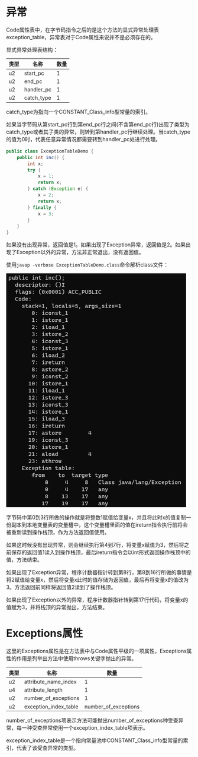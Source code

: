 # 异常

Code属性表中，在字节码指令之后的是这个方法的显式异常处理表exception_table，异常表对于Code属性来说并不是必须存在的。

显式异常处理表结构：

| 类型 | 名称     | 数量 |
| ---- | ---------- | ---- |
| u2   | start_pc   | 1    |
| u2   | end_pc     | 1    |
| u2   | handler_pc | 1    |
| u2   | catch_type | 1    |

catch_type为指向一个CONSTANT_Class_info型常量的索引。

如果当字节码从第start_pc行到第end_pc行之间(不含第end_pc行)出现了类型为catch_type或者其子类的异常，则转到第handler_pc行继续处理。当catch_type的值为0时，代表任意异常情况都需要转到handler_pc处进行处理。

```java
public class ExceptionTableDemo {
    public int inc() {
        int x;
        try {
            x = 1;
            return x;
        } catch (Exception e) {
            x = 2;
            return x;
        } finally {
            x = 3;
        }
    }
}
```

如果没有出现异常，返回值是1。如果出现了Exception异常，返回值是2。如果出现了Exception以外的异常，方法非正常退出，没有返回值。

使用`javap -verbose ExceptionTableDemo.class`命令解析class文件：

![](./img/etd.png)

字节码中第0到3行所做的操作就是将整数1赋值给变量x，并且将此时x的值复制一份副本到本地变量表的变量槽中，这个变量槽里面的值在ireturn指令执行前将会被重新读到操作栈顶，作为方法返回值使用。

如果这时候没有出现异常，则会继续执行第4到7行，将变量x赋值为3，然后将之前保存的返回值1读入到操作栈顶，最后ireturn指令会以int形式返回操作栈顶中的值，方法结束。

如果出现了Exception异常，程序计数器指针转到第8行，第8到16行所做的事情是将2赋值给变量x，然后将变量x此时的值存储为返回值，最后再将变量x的值改为3。方法返回前同样将返回值2读到了操作栈顶。

如果出现了Exception以外的异常，程序计数器指针转到第17行代码，将变量x的值赋为3，并将栈顶的异常抛出，方法结束。

# Exceptions属性

这里的Exceptions属性是在方法表中与Code属性平级的一项属性，Exceptions属性的作用是列举出方法中使用throws关键字抛出的异常。

| 类型 | 名称                | 数量               |
| ---- | --------------------- | -------------------- |
| u2   | attribute_name_index  | 1                    |
| u4   | attribute_length      | 1                    |
| u2   | number_of_exceptions  | 1                    |
| u2   | exception_index_table | number_of_exceptions |

number_of_exceptions项表示方法可能抛出number_of_exceptions种受查异常，每一种受查异常使用一个exception_index_table项表示。

exception_index_table是一个指向常量池中CONSTANT_Class_info型常量的索引，代表了该受查异常的类型。
